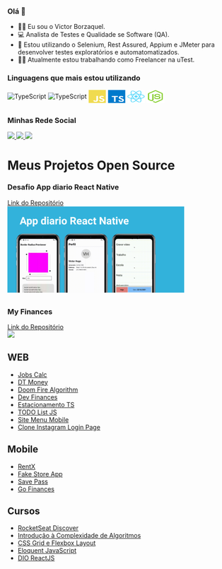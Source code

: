 ### Olá 👋


- 🧑‍🎓 Eu sou o Victor Borzaquel.
- 💻 Analista de Testes e Qualidade se Software (QA).
- 🔭 Estou utilizando o Selenium, Rest Assured, Appium e JMeter para desenvolver testes exploratórios e automatomatizados.
- 🧑‍💼 Atualmente estou trabalhando como Freelancer na uTest.

<!-- ## -->

### Linguagens que mais estou utilizando

<div style="display: inline_block">
  <img align="center" alt="TypeScript" height="30" width="40"  src="https://cdn.jsdelivr.net/gh/devicons/devicon/icons/java/java-original.svg" />
  <img align="center" alt="TypeScript" height="30" width="40" src="https://cdn.jsdelivr.net/gh/devicons/devicon/icons/selenium/selenium-original.svg" />
  <img align="center" alt="JavaScript" height="30" width="40" src="https://raw.githubusercontent.com/devicons/devicon/master/icons/javascript/javascript-plain.svg">                
  <img align="center" alt="TypeScript" height="30" width="40" src="https://raw.githubusercontent.com/devicons/devicon/master/icons/typescript/typescript-plain.svg">  
  <img align="center" alt="React" height="30" width="40" src="https://raw.githubusercontent.com/devicons/devicon/master/icons/react/react-original.svg">
  <img align="center" alt="NodeJs" height="30" width="40" src="https://raw.githubusercontent.com/devicons/devicon/master/icons/nodejs/nodejs-original.svg">
</div>
  
##
  
### Minhas Rede Social

<div> 
<!--   <a href="https://instagram.com/victorborzaquel" target="_blank">
    <img src="https://img.shields.io/badge/-Instagram-%23E4405F?style=for-the-badge&logo=instagram&logoColor=white" target="_blank">
  </a> -->
  <a href="https://www.linkedin.com/in/victor-borzaquel-b69b2815b/" target="_blank">
    <img src="https://img.shields.io/badge/-LinkedIn-%230077B5?style=for-the-badge&logo=linkedin&logoColor=white" target="_blank">
  </a> 
  <a href="https://api.whatsapp.com/send?phone=+5521985380146" target="_blank">
    <img src="https://img.shields.io/badge/WhatsApp-25D366?style=for-the-badge&logo=whatsapp&logoColor=white" target="_blank">
  </a> 
  <a href="mailto:victorborzaquel@outlook.com">
    <img src="https://img.shields.io/badge/-Gmail-%23333?style=for-the-badge&logo=gmail&logoColor=white" target="_blank">
  </a>
</div>

## 
<!--   
# Portifolio
[Link](victorborzaquel.github.io)
 -->
# Meus Projetos Open Source

### Desafio App diario React Native

[Link do Repositório](https://github.com/VictorBorzaquel/DesafioAppDiarioReactNative)  
<a href="https://github.com/VictorBorzaquel/DesafioAppDiarioReactNative">
  <img src="https://raw.githubusercontent.com/VictorBorzaquel/DesafioAppDiarioReactNative/main/assets/DesafioAppDiarioReactNative.png" width="400">
</a>

##

### My Finances

[Link do Repositório](https://github.com/VictorBorzaquel/myfinances)  
<a href="https://github.com/VictorBorzaquel/myfinances">
  <img src="https://user-images.githubusercontent.com/73085387/139689681-a286fd1d-7237-4eb5-a802-1f8de22410cb.png" width="400" target="_blank">
</a>

## WEB
- [Jobs Calc](https://github.com/victorborzaquel/jobscalc)
- [DT Money](https://github.com/victorborzaquel/dtmoney)
- [Doom Fire Algorithm](https://github.com/victorborzaquel/doom-fire-algorithm)
- [Dev Finances](https://github.com/victorborzaquel/devfinances)
- [Estacionamento TS](https://github.com/victorborzaquel/estacionamentoTS)
- [TODO List JS](https://github.com/victorborzaquel/todo-list-javascript)
- [Site Menu Mobile](https://github.com/victorborzaquel/site-menu-mobile)
- [Clone Instagram Login Page](https://github.com/victorborzaquel/clone-instagram-login-page)

## Mobile
- [RentX](https://github.com/victorborzaquel/rentx)
- [Fake Store App](https://github.com/victorborzaquel/fakestoreapp)
- [Save Pass](https://github.com/victorborzaquel/savepass)
- [Go Finances](https://github.com/victorborzaquel/gofinances)

## Cursos
- [RocketSeat Discover](https://github.com/victorborzaquel/rocketseat-discover/tree/main/guias_estelares)
- [Introdução à Complexidade de Algoritmos](https://github.com/victorborzaquel/introducao-a-complexidade-de-algoritmos)
- [CSS Grid e Flexbox Layout](https://github.com/victorborzaquel/css-grid-layout-e-flexbox)
- [Eloquent JavaScript](https://github.com/victorborzaquel/eloquente-javascript)
- [DIO ReactJS](https://github.com/victorborzaquel/dio-reactjs)

